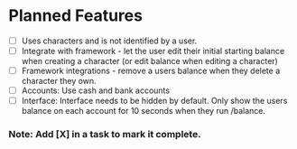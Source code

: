 # Planned Features

- [ ] Uses characters and is not identified by a user.
- [ ] Integrate with framework - let the user edit their initial starting balance when creating a character (or edit balance when editing a character)
- [ ] Framework integrations - remove a users balance when they delete a character they own.
- [ ] Accounts: Use cash and bank accounts
- [ ] Interface: Interface needs to be hidden by default. Only show the users balance on each account for 10 seconds when they run /balance.

### Note: Add [X] in a task to mark it complete.
